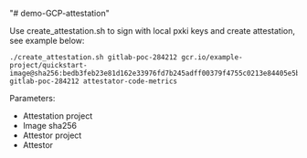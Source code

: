 "# demo-GCP-attestation" 


Use create_attestation.sh to sign with local pxki keys and create attestation, see example below:

```
./create_attestation.sh gitlab-poc-284212 gcr.io/example-project/quickstart-image@sha256:bedb3feb23e81d162e33976fd7b245adff00379f4755c0213e84405e5b1e0988 gitlab-poc-284212 attestator-code-metrics
```
Parameters:
* Attestation project
* Image sha256
* Attestor project
* Attestor

